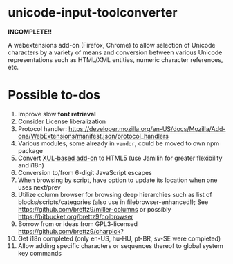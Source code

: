 # unicode-input-toolconverter

**INCOMPLETE!!**

A webextensions add-on (Firefox, Chrome) to allow selection of Unicode
characters by a variety of means and conversion between various
Unicode representations such as HTML/XML entities, numeric
character references, etc.

# Possible to-dos

1. Improve slow **font retrieval**
1. Consider License liberalization
1. Protocol handler: <https://developer.mozilla.org/en-US/docs/Mozilla/Add-ons/WebExtensions/manifest.json/protocol_handlers>
1. Various modules, some already in `vendor`, could be moved to own npm package
1. Convert
    [XUL-based add-on](https://addons.mozilla.org/en-US/firefox/addon/unicode-input-toolconverter/)
    to HTML5 (use Jamilih for greater flexibility and i18n)
1. Conversion to/from 6-digit JavaScript escapes
1. When browsing by script, have option to update its location when one uses
    next/prev
1. Utilize column browser for browsing deep hierarchies such as list of
    blocks/scripts/categories (also use in filebrowser-enhanced!);
    See <https://github.com/brettz9/miller-columns> or possibly
    <https://bitbucket.org/brettz9/colbrowser>
1. Borrow from or ideas from GPL3-licensed <https://github.com/brettz9/charpick>?
1. Get i18n completed (only en-US, hu-HU, pt-BR, sv-SE were completed)
1. Allow adding specific characters or sequences thereof to global system key
    commands

